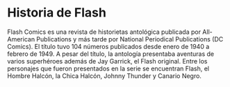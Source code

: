 # Historia de Flash

Flash Comics es una revista de historietas antológica publicada por All-American Publications y más tarde por National Periodical Publications (DC Comics). El título tuvo 104 números publicados desde enero de 1940 a febrero de 1949. A pesar del título, la antología presentaba aventuras de varios superhéroes además de Jay Garrick, el Flash original. Entre los personajes que fueron presentados en la serie se encuentran Flash, el Hombre Halcón, la Chica Halcón, Johnny Thunder y Canario Negro.
